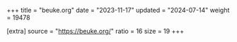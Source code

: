 +++
title = "beuke.org"
date = "2023-11-17"
updated = "2024-07-14"
weight = 19478

[extra]
source = "https://beuke.org/"
ratio = 16
size = 19
+++
